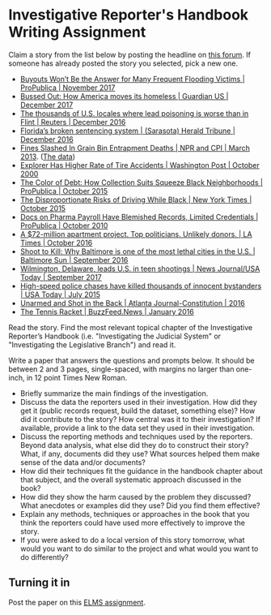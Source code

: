 # Investigative Reporter's Handbook Writing Assignment

Claim a story from the list below by posting the headline on [this forum](https://umd.instructure.com/courses/1251920/discussion_topics/3487106).  If someone has already posted the story you selected, pick a new one.   

* [Buyouts Won’t Be the Answer for Many Frequent Flooding Victims | ProPublica | November 2017](https://features.propublica.org/houston-buyouts/hurricane-harvey-home-buyouts-harris-county/)
* [Bussed Out: How America moves its homeless | Guardian US | December 2017](https://www.theguardian.com/us-news/ng-interactive/2017/dec/20/bussed-out-america-moves-homeless-people-country-study)
* [The thousands of U.S. locales where lead poisoning is worse than in Flint | Reuters | December 2016](https://www.reuters.com/investigates/special-report/usa-lead-testing/)
* [Florida’s broken sentencing system | (Sarasota) Herald Tribune | December 2016 ](http://projects.heraldtribune.com/bias/sentencing/)
* [Fines Slashed In Grain Bin Entrapment Deaths | NPR and CPI | March 2013](https://www.npr.org/2013/03/26/174828849/fines-slashed-in-grain-bin-entrapment-deaths). ([The data](http://apps.npr.org/buried-in-grain/))
* [Explorer Has Higher Rate of Tire Accidents | Washington Post | October 2000](https://www.washingtonpost.com/archive/politics/2000/10/09/explorer-has-higher-rate-of-tire-accidents/0de9382a-2159-424b-8c5a-704a7b7fd982/?utm_term=.d48466608e9b)
* [The Color of Debt: How Collection Suits Squeeze Black Neighborhoods | ProPublica | October 2015](https://www.propublica.org/article/debt-collection-lawsuits-squeeze-black-neighborhoods)
* [The Disproportionate Risks of Driving While Black | New York Times | October 2015](https://www.nytimes.com/2015/10/25/us/racial-disparity-traffic-stops-driving-black.html)
* [Docs on Pharma Payroll Have Blemished Records, Limited Credentials | ProPublica | October 2010](https://www.propublica.org/article/dollars-to-doctors-physician-disciplinary-records)
* [A $72-million apartment project. Top politicians. Unlikely donors. | LA Times | October 2016](http://www.latimes.com/projects/la-me-seabreeze/)
* [Shoot to Kill: Why Baltimore is one of the most lethal cities in the U.S. | Baltimore Sun | September 2016](http://data.baltimoresun.com/news/shoot-to-kill/)
* [Wilmington, Delaware, leads U.S. in teen shootings | News Journal/USA Today | September 2017 ](https://www.usatoday.com/story/news/2017/09/08/wilmington-delaware-leads-u-s-teen-shootings/619458001/)
* [High-speed police chases have killed thousands of innocent bystanders | USA Today | July 2015](https://www.usatoday.com/story/news/2015/07/30/police-pursuits-fatal-injuries/30187827/)
* [Unarmed and Shot in the Back | Atlanta Journal-Constitution | 2016 ](http://investigations.myajc.com/overtheline/ga-police-shootings/)
* [The Tennis Racket | BuzzFeed.News | January 2016](https://www.buzzfeednews.com/article/heidiblake/the-tennis-racket)

Read the story.  Find the most relevant topical chapter of the Investigative Reporter’s Handbook (i.e. "Investigating the Judicial System" or "Investigating the Legislative Branch") and read it.

Write a paper that answers the questions and prompts below. It should be between 2 and 3 pages, single-spaced, with margins no larger than one-inch, in 12 point Times New Roman.

* Briefly summarize the main findings of the investigation.
* Discuss the data the reporters used in their investigation. How did they get it (public records request, build the dataset, something else)? How did it contribute to the story? How central was it to their investigation? If available, provide a link to the data set they used in their investigation.
* Discuss the reporting methods and techniques used by the reporters. Beyond data analysis, what else did they do to construct their story? What, if any, documents did they use?  What sources helped them make sense of the data and/or documents?    
* How did their techniques fit the guidance in the handbook chapter about that subject, and the overall systematic approach discussed in the book?
* How did they show the harm caused by the problem they discussed? What anecdotes or examples did they use? Did you find them effective?
* Explain any methods, techniques or approaches in the book that you think the reporters could have used more effectively to improve the story.  
* If you were asked to do a local version of this story tomorrow, what would you want to do similar to the project and what would you want to do differently?

## Turning it in
Post the paper on this [ELMS assignment](https://umd.instructure.com/courses/1251920/assignments/4695647).
